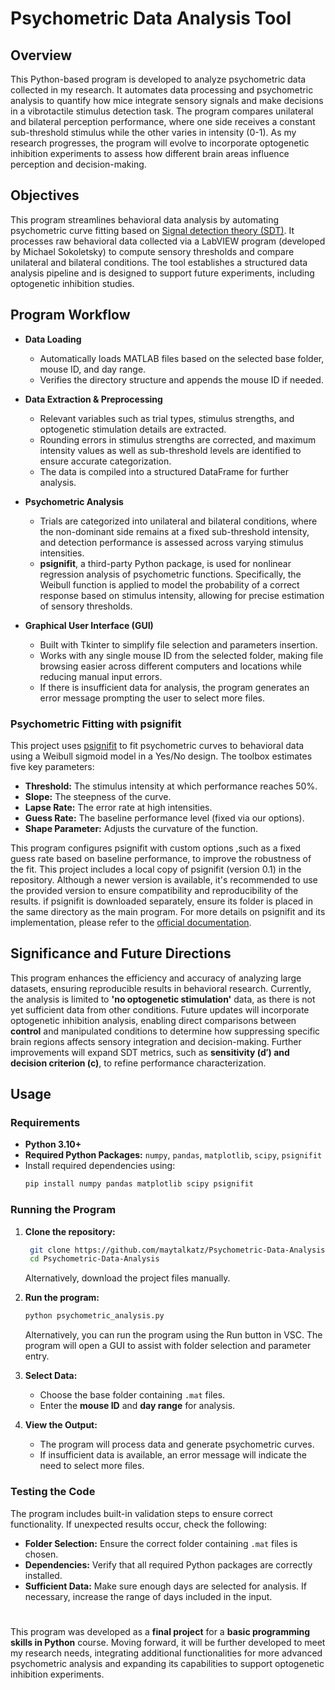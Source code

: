 # Psychometric Data Analysis Tool

## Overview
This Python-based program is developed to analyze psychometric data collected in my research. It automates data processing and psychometric analysis to quantify how mice integrate sensory signals and make decisions in a vibrotactile stimulus detection task. The program compares unilateral and bilateral perception performance, where one side receives a constant sub-threshold stimulus while the other varies in intensity (0-1). As my research progresses, the program will evolve to incorporate optogenetic inhibition experiments to assess how different brain areas influence perception and decision-making.

## Objectives
This program streamlines behavioral data analysis by automating psychometric curve fitting based on [Signal detection theory (SDT)](https://www.cns.nyu.edu/~david/handouts/sdt/sdt.html). It processes raw behavioral data collected via a LabVIEW program (developed by Michael Sokoletsky) to compute sensory thresholds and compare unilateral and bilateral conditions. The tool establishes a structured data analysis pipeline and is designed to support future experiments, including optogenetic inhibition studies.

## Program Workflow

- **Data Loading**
  - Automatically loads MATLAB files based on the selected base folder, mouse ID, and day range.
  - Verifies the directory structure and appends the mouse ID if needed.

- **Data Extraction & Preprocessing**
  - Relevant variables such as trial types, stimulus strengths, and optogenetic stimulation details are extracted.
  - Rounding errors in stimulus strengths are corrected, and maximum intensity values as well as sub-threshold levels are identified to ensure accurate categorization.
  - The data is compiled into a structured DataFrame for further analysis.

- **Psychometric Analysis**
  - Trials are categorized into unilateral and bilateral conditions, where the non-dominant side remains at a fixed sub-threshold intensity, and detection performance is assessed across varying stimulus intensities.
  - **psignifit**, a third-party Python package, is used for nonlinear regression analysis of psychometric functions. Specifically, the Weibull function is applied to model the probability of a correct response based on stimulus intensity, allowing for precise estimation of sensory thresholds.

- **Graphical User Interface (GUI)**
  - Built with Tkinter to simplify file selection and parameters insertion.
  - Works with any single mouse ID from the selected folder, making file browsing easier across different computers and locations while reducing manual input errors.
  - If there is insufficient data for analysis, the program generates an error message prompting the user to select more files.




### Psychometric Fitting with psignifit

This project uses [psignifit](https://github.com/wichmann-lab/psignifit/wiki) to fit psychometric curves to behavioral data using a Weibull sigmoid model in a Yes/No design. The toolbox estimates five key parameters:

- **Threshold:** The stimulus intensity at which performance reaches 50%.
- **Slope:** The steepness of the curve.
- **Lapse Rate:** The error rate at high intensities.
- **Guess Rate:** The baseline performance level (fixed via our options).
- **Shape Parameter:** Adjusts the curvature of the function.


This program configures psignifit with custom options ,such as a fixed guess rate based on baseline performance, to improve the robustness of the fit. 
This project includes a local copy of psignifit (version 0.1) in the repository. Although a newer version is available, it's recommended to use the provided version to ensure compatibility and reproducibility of the results.
if psignifit is downloaded separately, ensure its folder is placed in the same directory as the main program. 
For more details on psignifit and its implementation, please refer to the [official documentation](https://github.com/wichmann-lab/psignifit/wiki).


## Significance and Future Directions
This program enhances the efficiency and accuracy of analyzing large datasets, ensuring reproducible results in behavioral research. Currently, the analysis is limited to **'no optogenetic stimulation'** data, as there is not yet sufficient data from other conditions. Future updates will incorporate optogenetic inhibition analysis, enabling direct comparisons between **control** and manipulated conditions to determine how suppressing specific brain regions affects sensory integration and decision-making. Further improvements will expand SDT metrics, such as **sensitivity (d′) and decision criterion (c)**, to refine performance characterization.


## Usage
### Requirements
- **Python 3.10+**
- **Required Python Packages:** `numpy`, `pandas`, `matplotlib`, `scipy`, `psignifit`
- Install required dependencies using:
  ```bash
  pip install numpy pandas matplotlib scipy psignifit
  ```

### Running the Program
1. **Clone the repository:**
   ```bash
    git clone https://github.com/maytalkatz/Psychometric-Data-Analysis.git
    cd Psychometric-Data-Analysis

   ```
   Alternatively, download the project files manually.

2. **Run the program:**
   ```bash
   python psychometric_analysis.py
   ```
   Alternatively, you can run the program using the Run button in VSC. The program will open a GUI to assist with folder selection and parameter entry.

3. **Select Data:**
   - Choose the base folder containing `.mat` files.
   - Enter the **mouse ID** and **day range** for analysis.

4. **View the Output:**
   - The program will process data and generate psychometric curves.
   - If insufficient data is available, an error message will indicate the need to select more files.

### Testing the Code
The program includes built-in validation steps to ensure correct functionality. If unexpected results occur, check the following:
- **Folder Selection:** Ensure the correct folder containing `.mat` files is chosen.
- **Dependencies:** Verify that all required Python packages are correctly installed.
- **Sufficient Data:** Make sure enough days are selected for analysis. If necessary, increase the range of days included in the input.


#
This program was developed as a **final project** for a **basic programming skills in Python** course. Moving forward, it will be further developed to meet my research needs, integrating additional functionalities for more advanced psychometric analysis and expanding its capabilities to support optogenetic inhibition experiments.

